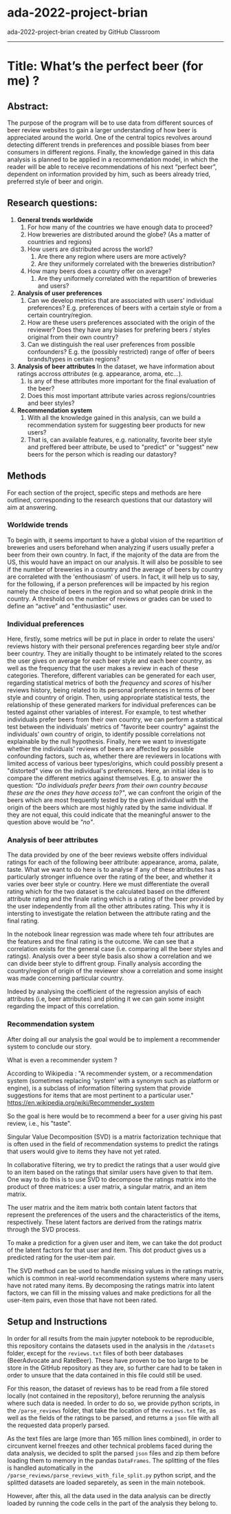 # ada-2022-project-brian
ada-2022-project-brian created by GitHub Classroom

___

# Title: What’s the perfect beer (for me) ?

## Abstract:
The purpose of the program will be to use data from different sources of beer review websites to gain a larger understanding of how beer is appreciated around the world. One of the central topics revolves around detecting different trends in preferences and possible biases from beer consumers in different regions. Finally, the knowledge gained in this data analysis is planned to be applied in a recommendation model, in which the reader will be able to receive recommendations of his next “perfect beer”, dependent on information provided by him, such as beers already tried, preferred style of beer and origin.

## Research questions:
1. **General trends worldwide**
	1. For how many of the countries we have enough data to proceed?
	2. How breweries are distributed around the globe? (As a matter of countries and regions)
	3. How users are distributed across the world?
		1. Are there any region where users are more actively?
		2. Are they uniformely correlated with the breweries distribution?
	4. How many beers does a country offer on average?
		1. Are they uniformely correlated with the repartition of breweries and users?
2. **Analysis of user preferences**
	1. Can we develop metrics that are associated with users' individual preferences? E.g. preferences of beers with a certain style or from a certain country/region.
	2. How are these users preferences associated with the origin of the reviewer? Does they have any biases for prefering beers / styles original from their own country?
	3. Can we distinguish the real user preferences from possible confounders? E.g. the (possibly restricted) range of offer of beers brands/types in certain regions?
3. **Analysis of beer attributes**
	In the dataset, we have information about ratings accross *attributes* (e.g. appearance, aroma, etc...).
	1. Is any of these attributes more important for the final evaluation of the beer?
	2. Does this most important attribute varies across regions/countries and beer styles?
4. **Recommendation system**
	1. With all the knowledge gained in this analysis, can we build a recommendation system for suggesting beer products for new users?
	2. That is, can available features, e.g. nationality, favorite beer style and preffered beer attribute, be used to "predict" or "suggest" new beers for the person which is reading our datastory?


## Methods
For each section of the project, specific steps and methods are here outlined, corresponding to the research questions that our datastory will aim at answering.

### Worldwide trends

To begin with, it seems important to have a global vision of the repartition of breweries and users beforehand when analyzing if users usually prefer a beer from their own country. In fact, if the majority of the data are from the US, this would have an impact on our analysis.
It will also be possible to see if the number of breweries in a country and the average of beers by country are corraleted with the 'enthousiasm' of users. In fact, it will help us to say, for the following, if a person preferences will be impacted by his region namely the choice of beers in the region and so what people drink in the country. A threshold on the number of reviews or grades can be used to define an “active” and "enthusiastic" user.


### Individual preferences
Here, firstly, some metrics will be put in place in order to relate the users' reviews history with their personal preferences regarding beer style and/or beer country. They are initially thought to be intimately related to the scores the user gives on average for each beer style and each beer country, as well as the frequency that the user makes a review in each of these categories. Therefore, different variables can be generated for each user, regarding statistical metrics of both the *frequency* and *scores* of his/her reviews history, being related to its personal preferences in terms of beer style and country of origin.
Then, using appropriate statistical tests, the relationship of these generated markers for individual preferences can be tested against other variables of interest. For example, to test whether individuals prefer beers from their own country, we can perform a statistical test between the individuals' metrics of "favorite beer country" against the individuals' own country of origin, to identify possible correlations not explainable by the null hypothesis.
Finally, here we want to investigate whether the individuals' reviews of beers are affected by possible confounding factors, such as, whether there are reviewers in locations with limited access of various beer types/origins, which could possibly present a "distorted" view on the individual's preferences. Here, an initial idea is to compare the different metrics against themselves. E.g. to answer the question: *"Do individuals prefer beers from their own country because these are the ones they have access to?"*, we can confront the origin of the beers which are most frequently tested by the given individual with the origin of the beers which are most highly rated by the same individual. If they are not equal, this could indicate that the meaningful answer to the question above would be *"no"*.

### Analysis of beer attributes

The data provided by one of the beer reviews website offers individual ratings for each of the following beer attribute: appearance, aroma, palate, taste. What we want to do here is to analyse if any of these attributes has a particularly stronger influence over the rating of the beer, and whether it varies over beer style or country. Here we must differentiate the overall rating which for the two dataset is the calculated based on the different attribute rating and the finale rating which is a rating of the beer provided by the user independently from all the other attributes rating. This why it is intersting to investigate the relation between the attribute rating and the final rating.

In the notebook linear regression was made where teh four attributes are the features and the final rating is the outcome. We can see that a correlation exists for the general case (i.e. comparing all the beer styles and ratings). Analysis over a beer style basis also show a correlation and we can divide beer style to diffrent group. Finally analysis according the country/region of origin of the reviewer show a correlation and some insight was made concerning particular country.

Indeed by analysing the coefficient of the regression anylsis of each attributes (i.e, beer attributes) and ploting it we can gain some insight regarding the impact of this correlation.

### Recommendation system

After doing all our analysis the goal would be to implement a recommender system to conclude our story.

What is even a recommender system ?

According to Wikipedia : "A recommender system, or a recommendation system (sometimes replacing 'system' with a synonym such as platform or engine), is a subclass of information filtering system that provide suggestions for items that are most pertinent to a particular user." https://en.wikipedia.org/wiki/Recommender_system

So the goal is here would be to recommend a beer for a user giving his past review, i.e., his "taste".

Singular Value Decomposition (SVD) is a matrix factorization technique that is often used in the field of recommendation systems to predict the ratings that users would give to items they have not yet rated.

In collaborative filtering, we try to predict the ratings that a user would give to an item based on the ratings that similar users have given to that item. One way to do this is to use SVD to decompose the ratings matrix into the product of three matrices: a user matrix, a singular matrix, and an item matrix.

The user matrix and the item matrix both contain latent factors that represent the preferences of the users and the characteristics of the items, respectively. These latent factors are derived from the ratings matrix through the SVD process.

To make a prediction for a given user and item, we can take the dot product of the latent factors for that user and item. This dot product gives us a predicted rating for the user-item pair.

The SVD method can be used to handle missing values in the ratings matrix, which is common in real-world recommendation systems where many users have not rated many items. By decomposing the ratings matrix into latent factors, we can fill in the missing values and make predictions for all the user-item pairs, even those that have not been rated.

## Setup and Instructions

In order for all results from the main jupyter notebook to be reproducible, this repository contains the datasets used in the analysis in the `/datasets` folder, except for the `reviews.txt` files of both beer databases (BeerAdvocate and RateBeer). These have proven to be too large to be store in the GitHub repository as they are, so further care had to be taken in order to unsure that the data contained in this file could still be used.

For this reason, the dataset of reviews has to be read from a file stored locally (not contained in the repository), before rerunning the analysis where such data is needed. In order to do so, we provide python scripts, in the `/parse_reviews` folder, that take the location of the `reviews.txt` file, as well as the fields of the ratings to be parsed, and returns a `json` file with all the requested data properly parsed.

As the text files are large (more than 165 million lines combined), in order to circunvent kernel freezes and other technical problems faced during the data analysis, we decided to split the parsed `json` files and zip them before loading them to memory in the pandas `DataFrames`. The splitting of the files is handled automatically in the `/parse_reviews/parse_reviews_with_file_split.py` python script, and the splitted datasets are loaded separetely, as seen in the main notebook.

However, after this, all the data used in the data analysis can be directly loaded by running the code cells in the part of the analysis they belong to.
